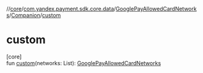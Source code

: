 //[core](../../../../index.md)/[com.yandex.payment.sdk.core.data](../../index.md)/[GooglePayAllowedCardNetworks](../index.md)/[Companion](index.md)/[custom](custom.md)

# custom

[core]\
fun [custom](custom.md)(networks: List<String>): [GooglePayAllowedCardNetworks](../index.md)

